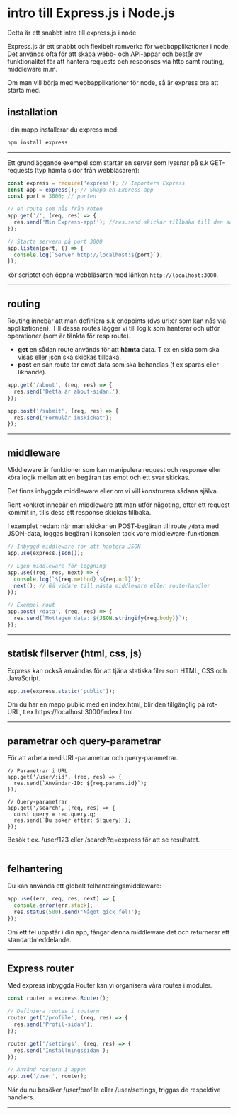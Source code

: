 # intro till Express.js i Node.js

Detta är ett snabbt intro till express.js i node.

Express.js är ett snabbt och flexibelt ramverka för webbapplikationer i node. Det används ofta för att skapa webb- och API-appar och består av funktionalitet för att hantera requests och responses via http samt routing, middleware m.m.

Om man vill börja med webbapplikationer för node, så är express bra att starta med.


## installation
i din mapp installerar du express med:

```bash
npm install express
```

---

Ett grundläggande exempel som startar en server som lyssnar på s.k GET-requests (typ hämta sidor från webbläsaren):

```javascript
const express = require('express'); // Importera Express
const app = express(); // Skapa en Express-app
const port = 3000; // porten

// en route som nås från roten
app.get('/', (req, res) => {
  res.send('Min Express-app!'); //res.send skickar tillbaka till den som ställt requestet. I vårt fall webbläsaren eftersom vi öppnar sidan i webbläsaren.
});

// Starta servern på port 3000
app.listen(port, () => {
  console.log(`Server http://localhost:${port}`);
});

```

kör scriptet och öppna webbläsaren med länken ```http://localhost:3000```.

---

## routing

Routing innebär att man definiera s.k endpoints (dvs url:er som kan nås via applikationen). 
Till dessa routes lägger vi till logik som hanterar och utför operationer (som är tänkta för resp route).

- **get** en sådan route används för att **hämta** data. T ex en sida som ska visas eller json ska skickas tillbaka.
- **post** en sån route tar emot data som ska behandlas (t ex sparas eller liknande).


```javascript
app.get('/about', (req, res) => {
  res.send('Detta är about-sidan.');
});

app.post('/submit', (req, res) => {
  res.send('Formulär inskickat');
});
```

---


## middleware

Middleware är funktioner som kan manipulera request och response eller köra logik mellan att en begäran tas emot och ett svar skickas.

Det finns inbyggda middleware eller om vi vill konstrurera sådana själva.

Rent konkret innebär en middleware att man utför någoting, efter ett request kommit in, tills dess ett response skickas tillbaka.

I exemplet nedan: när man skickar en POST-begäran till route ```/data``` med JSON-data, loggas begäran i konsolen tack vare middleware-funktionen.

```javascript
// Inbyggd middleware för att hantera JSON
app.use(express.json());

// Egen middleware för loggning
app.use((req, res, next) => {
  console.log(`${req.method} ${req.url}`);
  next(); // Gå vidare till nästa middleware eller route-handler
});

// Exempel-rout
app.post('/data', (req, res) => {
  res.send(`Mottagen data: ${JSON.stringify(req.body)}`);
});

```

---

## statisk filserver (html, css, js)

Express kan också användas för att tjäna statiska filer som HTML, CSS och JavaScript.

```javascript
app.use(express.static('public'));
````

Om du har en mapp public med en index.html, blir den tillgänglig på rot-URL, t ex https://localhost:3000/index.html


---

## parametrar och query-parametrar

För att arbeta med URL-parametrar och query-parametrar.

```javscript
// Parametrar i URL
app.get('/user/:id', (req, res) => {
  res.send(`Användar-ID: ${req.params.id}`);
});

// Query-parametrar
app.get('/search', (req, res) => {
  const query = req.query.q;
  res.send(`Du söker efter: ${query}`);
});
```

Besök t.ex. /user/123 eller /search?q=express för att se resultatet.

---

## felhantering

Du kan använda ett globalt felhanteringsmiddleware:
```javascript
app.use((err, req, res, next) => {
  console.error(err.stack);
  res.status(500).send('Något gick fel!');
});
````

Om ett fel uppstår i din app, fångar denna middleware det och returnerar ett standardmeddelande.

---

## Express router 

Med express inbyggda Router kan vi organisera våra routes i moduler.

```javascript
const router = express.Router();

// Definiera routes i routern
router.get('/profile', (req, res) => {
  res.send('Profil-sidan');
});

router.get('/settings', (req, res) => {
  res.send('Inställningssidan');
});

// Använd routern i appen
app.use('/user', router);
````

När du nu besöker /user/profile eller /user/settings, triggas de respektive handlers.

---
